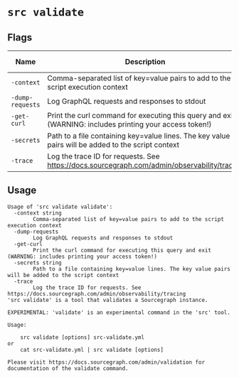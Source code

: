 
# `src validate`


## Flags

| Name | Description | Default Value |
|------|-------------|---------------|
| `-context` | Comma-separated list of key=value pairs to add to the script execution context |  |
| `-dump-requests` | Log GraphQL requests and responses to stdout | `false` |
| `-get-curl` | Print the curl command for executing this query and exit (WARNING: includes printing your access token!) | `false` |
| `-secrets` | Path to a file containing key=value lines. The key value pairs will be added to the script context |  |
| `-trace` | Log the trace ID for requests. See https://docs.sourcegraph.com/admin/observability/tracing | `false` |


## Usage

```
Usage of 'src validate validate':
  -context string
    	Comma-separated list of key=value pairs to add to the script execution context
  -dump-requests
    	Log GraphQL requests and responses to stdout
  -get-curl
    	Print the curl command for executing this query and exit (WARNING: includes printing your access token!)
  -secrets string
    	Path to a file containing key=value lines. The key value pairs will be added to the script context
  -trace
    	Log the trace ID for requests. See https://docs.sourcegraph.com/admin/observability/tracing
'src validate' is a tool that validates a Sourcegraph instance.

EXPERIMENTAL: 'validate' is an experimental command in the 'src' tool.

Usage:

	src validate [options] src-validate.yml
or
    cat src-validate.yml | src validate [options]

Please visit https://docs.sourcegraph.com/admin/validation for documentation of the validate command.


```
	